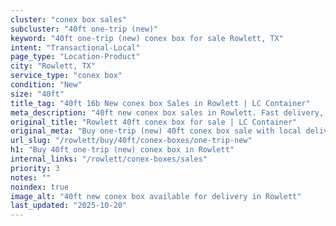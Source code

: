 ```yaml
---
cluster: "conex box sales"
subcluster: "40ft one-trip (new)"
keyword: "40ft one-trip (new) conex box for sale Rowlett, TX"
intent: "Transactional-Local"
page_type: "Location-Product"
city: "Rowlett, TX"
service_type: "conex box"
condition: "New"
size: "40ft"
title_tag: "40ft 16b New conex box Sales in Rowlett | LC Container"
meta_description: "40ft new conex box sales in Rowlett. Fast delivery, competitive pricing. Serving conex boxes area. Quote ID: EVL. Call (214) 524-4168 for your free quote today."
original_title: "Rowlett 40ft conex box for sale | LC Container"
original_meta: "Buy one-trip (new) 40ft conex box sale with local delivery in Rowlett, TX. LC Container — local Since 2003. Request a fast quote today."
url_slug: "/rowlett/buy/40ft/conex-boxes/one-trip-new"
h1: "Buy 40ft one-trip (new) conex box in Rowlett"
internal_links: "/rowlett/conex-boxes/sales"
priority: 3
notes: ""
noindex: true
image_alt: "40ft new conex box available for delivery in Rowlett"
last_updated: "2025-10-20"
---
```


<!-- TODO: Add unique city/inventory copy, images, and internal links here. -->
